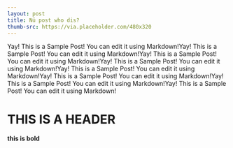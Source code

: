 ```yaml
---
layout: post
title: Nü post who dis?
thumb-src: https://via.placeholder.com/480x320
---
```


Yay! This is a Sample Post! You can edit it using Markdown!Yay! This is a Sample Post! You can edit it using Markdown!Yay! This is a Sample Post! You can edit it using Markdown!Yay! This is a Sample Post! You can edit it using Markdown!Yay! This is a Sample Post! You can edit it using Markdown!Yay! This is a Sample Post! You can edit it using Markdown!Yay! This is a Sample Post! You can edit it using Markdown!Yay! This is a Sample Post! You can edit it using Markdown!

# THIS IS A HEADER

**this is bold**